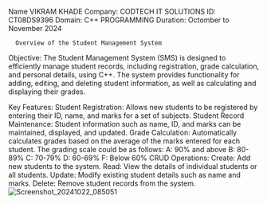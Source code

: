Name VIKRAM KHADE
Company: CODTECH IT SOLUTIONS
ID: CT08DS9396
Domain: C++ PROGRAMMING
Duration: Octomber to November 2024

      Overview of the Student Management System 
Objective:
The Student Management System (SMS) is designed to efficiently manage student records, including registration, grade calculation, and personal details, using C++. The system provides functionality for adding, editing, and deleting student information, as well as calculating and displaying their grades.

Key Features:
Student Registration:
Allows new students to be registered by entering their ID, name, and marks for a set of subjects.
Student Record Maintenance:
Student information such as name, ID, and marks can be maintained, displayed, and updated.
Grade Calculation:
Automatically calculates grades based on the average of the marks entered for each student. The grading scale could be as follows:
A: 90% and above
B: 80-89%
C: 70-79%
D: 60-69%
F: Below 60%
CRUD Operations:
Create: Add new students to the system.
Read: View the details of individual students or all students.
Update: Modify existing student details such as name and marks.
Delete: Remove student records from the system.
![Screenshot_20241022_085051](https://github.com/user-attachments/assets/bd28ff07-4915-47ac-a22f-2fb253dc2025)

